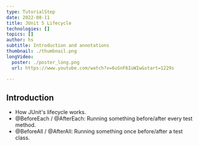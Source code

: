 ```yaml
---
type: TutorialStep
date: 2022-08-11
title: JUnit 5 Lifecycle
technologies: []
topics: []
author: hs
subtitle: Introduction and annotations
thumbnail: ./thumbnail.png
longVideo:
  poster: ./poster_long.png
  url: https://www.youtube.com/watch?v=6uSnF6IuWIw&start=1229s

---
```


## Introduction

* How JUnit's lifecycle works.
* @BeforeEach / @AfterEach: Running something before/after every test method.
* @BeforeAll / @AfterAll: Running something once before/after a test class.